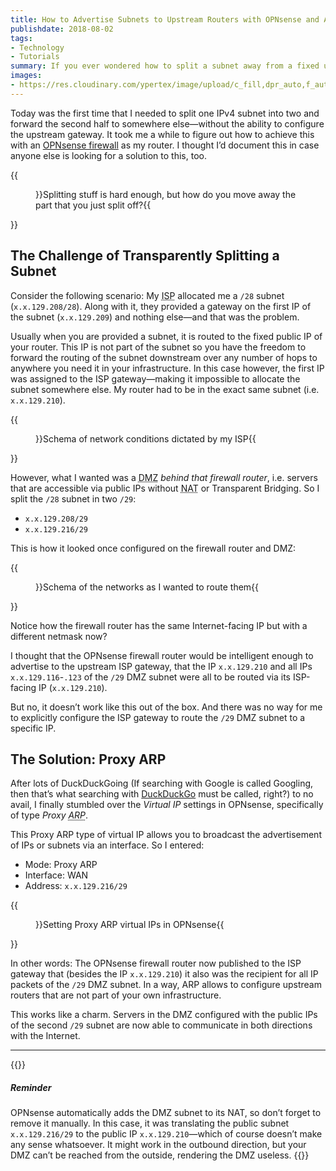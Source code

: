 ```yaml
---
title: How to Advertise Subnets to Upstream Routers with OPNsense and ARP
publishdate: 2018-08-02
tags:
- Technology
- Tutorials
summary: If you ever wondered how to split a subnet away from a fixed upstream gateway, here’s how you can achieve this with ARP in OPNsense.
images:
- https://res.cloudinary.com/ypertex/image/upload/c_fill,dpr_auto,f_auto,g_auto,h_630,q_auto,w_1200/a6e46127-e43f-4ea3-9aa8-819893c0f602
---
```


Today was the first time that I needed to split one IPv4 subnet into two and forward the second half to somewhere else—without the ability to configure the upstream gateway. It took me a while to figure out how to achieve this with an [OPNsense firewall](https://opnsense.org/) as my router. I thought I’d document this in case anyone else is looking for a solution to this, too.

{{<figure src="a6e46127-e43f-4ea3-9aa8-819893c0f602" cite="[Pablo Heimplatz](https://unsplash.com/photos/an3qaxZ-2bY)">}}Splitting stuff is hard enough, but how do you move away the part that you just split off?{{</figure>}}

## The Challenge of Transparently Splitting a Subnet

Consider the following scenario: My <abbr title="Internet Service Provider">ISP</abbr> allocated me a ``/28`` subnet (``x.x.129.208/28``). Along with it, they provided a gateway on the first IP of the subnet (``x.x.129.209``) and nothing else—and that was the problem.

Usually when you are provided a subnet, it is routed to the fixed public IP of your router. This IP is not part of the subnet so you have the freedom to forward the routing of the subnet downstream over any number of hops to anywhere you need it in your infrastructure. In this case however, the first IP was assigned to the ISP gateway—making it impossible to allocate the subnet somewhere else. My router had to be in the exact same subnet (i.e. ``x.x.129.210``).

{{<figure src="f1d8e6d9-1f1a-4c88-beca-37b5b0026470" transformation="paddedInline">}}Schema of network conditions dictated by my ISP{{</figure>}}

However, what I wanted was a <abbr title="Demilitarized Zone">DMZ</abbr> *behind that firewall router*, i.e. servers that are accessible via public IPs without <abbr title="Network Address Translation">NAT</abbr> or Transparent Bridging. So I split the ``/28`` subnet in two ``/29``:

* ``x.x.129.208/29``
* ``x.x.129.216/29``

This is how it looked once configured on the firewall router and DMZ:

{{<figure src="9e11ccc3-e01e-4432-bb11-f7e124a66d59" transformation="paddedInline">}}Schema of the networks as I wanted to route them{{</figure>}}

Notice how the firewall router has the same Internet-facing IP but with a different netmask now?

I thought that the OPNsense firewall router would be intelligent enough to advertise to the upstream ISP gateway, that the IP ``x.x.129.210`` and all IPs ``x.x.129.116``-``.123`` of the ``/29`` DMZ subnet were all to be routed via its ISP-facing IP (``x.x.129.210``).

But no, it doesn’t work like this out of the box. And there was no way for me to explicitly configure the ISP gateway to route the ``/29`` DMZ subnet to a specific IP.

## The Solution: Proxy ARP

After lots of DuckDuckGoing (If searching with Google is called Googling, then that’s what searching with [DuckDuckGo](https://duckduckgo.com) must be called, right?) to no avail, I finally stumbled over the *Virtual IP* settings in OPNsense, specifically of type *Proxy <abbr title="Address Resolution Protocol">ARP</title>*.

This Proxy ARP type of virtual IP allows you to broadcast the advertisement of IPs or subnets via an interface. So I entered:

* Mode: Proxy ARP
* Interface: WAN
* Address: ``x.x.129.216/29``

{{<figure src="7e6c00c0-23b4-4e7c-a221-c038daef3c21" transformation="inline">}}Setting Proxy ARP virtual IPs in OPNsense{{</figure>}}

In other words: The OPNsense firewall router now published to the ISP gateway that (besides the IP ``x.x.129.210``) it also was the recipient for all IP packets of the ``/29`` DMZ subnet. In a way, ARP allows to configure upstream routers that are not part of your own infrastructure.

This works like a charm. Servers in the DMZ configured with the public IPs of the second ``/29`` subnet are now able to communicate in both directions with the Internet.

---

{{<note class="alert-warning">}}
##### <i class="las la-bell"></i> Reminder

OPNsense automatically adds the DMZ subnet to its NAT, so don’t forget to remove it manually. In this case, it was translating the public subnet ``x.x.129.216/29`` to the public IP ``x.x.129.210``—which of course doesn’t make any sense whatsoever. It might work in the outbound direction, but your DMZ can’t be reached from the outside, rendering the DMZ useless.
{{</note>}}
